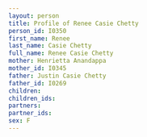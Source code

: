 ```yaml
---
layout: person
title: Profile of Renee Casie Chetty
person_id: I0350
first_name: Renee
last_name: Casie Chetty
full_name: Renee Casie Chetty
mother: Henrietta Anandappa
mother_id: I0345
father: Justin Casie Chetty
father_id: I0269
children:
children_ids:
partners:
partner_ids:
sex: F
---
```


